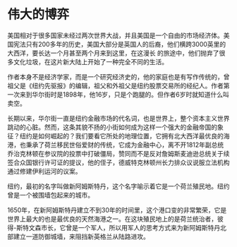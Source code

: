 # 伟大的博弈

美国相对于很多国家未经过两次世界大战，并且美国是一个自由的市场经济体。美国宪法只有200多年的历史，美国大部分是英国人的后裔，他们横跨3000英里的大西洋，要长达一个月甚至两个月来到这里，在这漫长 的旅途中，他们抛弃了很多文化垃圾，在这片新大陆上开始了一种完全不同的生活。

作者本身不是经济学家，而是一个研究经济史的，他的家庭也是有写作传统的，曾祖父是《纽约先驱报》的编辑，祖父和外祖父是纽约股票交易所的经纪人。作者第一次来到华尔街时是1898年，他16岁，只是个跑腿的。但作者6岁时就知道什么叫卖空。

长期以来，华尔街一直是纽约金融市场的代名词，也是世界上，整个资本主义世界跳动的心脏。然而，这条其貌不扬的小街如何成为这样一个强大的金融帝国的象征？纽约是如何崛起的？我们要看它所处的地理位置，它拥有北大西洋最优良的海港，也秉承了荷兰移民世俗爱财的传统，它成为金融中心，离不开1812年副总统乔治克林顿在参议院的投票中打破僵局，赞同而不是反对詹姆斯麦迪逊总统关于续签合众国银行许可证的提议，他的侄子，德威特克林顿州长力排众议说服立法机构通过修建伊利运河的议案。

纽约，最初的名字叫做新阿姆斯特丹，这个名字喻示着它是一个荷兰殖民地。纽约曾是一个被围墙包起来的城市。

1650年，在新阿姆斯特丹建立不到30年的时间里，这个港口变的非常繁荣，它是世界上最大的也是最优良的天然海港之一。在这块殖民地上的是荷兰统治者，彼得-斯特文森市长，它曾是一个军人，所以用军人的思考方式来为新阿姆斯特丹北部建立一道防御城墙，来阻挡新英格兰从陆路进攻。

